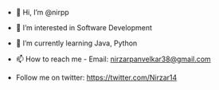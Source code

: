- 👋 Hi, I’m @nirpp
- 👀 I’m interested in Software Development
- 🌱 I’m currently learning Java, Python 

- 📫 How to reach me - Email: nirzarpanvelkar38@gmail.com
- Follow me on twitter: https://twitter.com/Nirzar14

<!---
nirpp/nirpp is a ✨ special ✨ repository because its `README.md` (this file) appears on your GitHub profile.
You can click the Preview link to take a look at your changes.
--->
